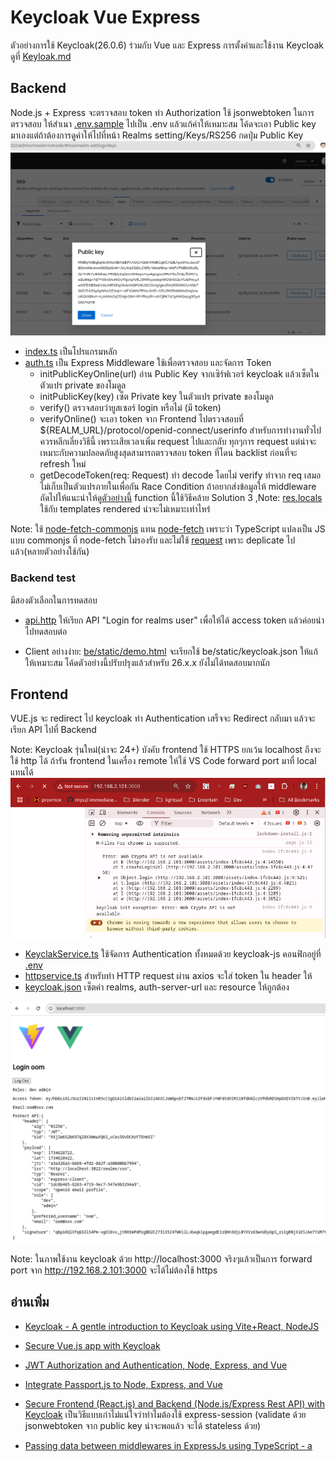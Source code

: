 # Keycloak Vue Express
ตัวอย่างการใช้ Keycloak(26.0.6) ร่วมกับ Vue และ Express การตั้งค่าและใช้งาน Keycloak ดูที่ [Keyloak.md](./keycloak/Keycloak.md)

## Backend
Node.js + Express จะตรวจสอบ token ทำ Authorization ใช้ jsonwebtoken ในการตรวจสอบ
ให้สำเนา [.env.sample](./be/env.sample) ไปเป็น .env แล้วแก้ค่าให้เหมาะสม โค้ดจะเอา Public key มาเองแต่ถ้าต้องการดูค่าให้ไปที่หน้า Realms setting/Keys/RS256 กดปุ่ม Public Key
![Realms Publickey](keycloak/img/realms-publickey.png)
- [index.ts](./be/src/index.ts) เป็นโปรแกรมหลัก
- [auth.ts](./be/src/auth.ts) เป็น Express Middleware ใช้เพื่อตรวจสอบ และจัดการ Token 
  - initPublicKeyOnline(url) อ่าน Public Key จากเซิร์ฟเวอร์ keycloak แล้วเซ็ตในตัวแปร private ของโมดูล
  - initPublicKey(key) เซ็ต Private key ในตัวแปร private ของโมดูล 
  - verify() ตรวจสอบว่ายูสเซอร์ login หรือไม่ (มี token)
  - verifyOnline() จะเอา token จาก Frontend ไปตรวจสอบที่ ${REALM_URL}/protocol/openid-connect/userinfo สำหรับการทำงานทั่วไปควรหลีกเลี่ยงวิธีนี้ เพราะเสียเวลาเพิ่ม request ไปและกลับ ทุกๆการ request แต่น่าจะเหมาะกับความปลอดภัยสูงสุดสามารถตรวจสอบ token ที่โดน backlist ก่อนที่จะ refresh ใหม่
  - getDecodeToken(req: Request) ทำ decode โดยไม่ verify ทำจาก req เสมอไม่เก็บเป็นตัวแปรภายในเพื่อกัน Race Condition  ถ้าอยากส่งข้อมูลให้ middleware ถัดไปให้แนะนำให้ดู[ตัวอย่างนี้](https://copyprogramming.com/howto/expressjs-with-typescript-passing-data-between-middlewares) function นี้ใช้วิธีคล้าย Solution 3  ,Note: [res.locals](https://expressjs.com/en/api.html#res.locals) ใช้กับ templates rendered น่าจะไม่เหมาะเท่าไหร่


Note: ใช้ [node-fetch-commonjs](https://www.npmjs.com/package/node-fetch-commonjs) แทน [node-fetch](https://github.com/node-fetch/node-fetch) เพราะว่า TypeScript แปลงเป็น JS แบบ commonjs ที่ node-fetch ไม่รองรับ และไม่ใช้ [request](https://www.npmjs.com/package/request) เพราะ deplicate ไปแล้ว(หลายตัวอย่างใช้กัน)

### Backend test
มีสองตัวเลือกในการทดสอบ
- [api.http](./keycloak/api.http) ให้เรียก API "Login for realms user" เพื่อให้ได้ access token แล้วค่อยนำไปทดสอบต่อ

- Client อย่างง่าย: [be/static/demo.html](be/static/demo.html) จะเรียกใช้ be/static/keycloak.json ให้แก้ให้เหมาะสม โค้ดตัวอย่างนี้ปรับปรุงแล้วสำหรับ 26.x.x ยังไม่ได้ทดสอบมากนัก


## Frontend 
VUE.js จะ redirect ไป keycloak ทำ Authentication เสร็จจะ Redirect กลับมา แล้วจะเรียก API ไปที่ Backend

Note: Keycloak รุ่นใหม่(น่าจะ 24+) บังคับ frontend ใช้ HTTPS ยกเว้น localhost ถึงจะใช้ http ได้ ถ้ารัน frontend ในเครื่อง remote ให้ใช้ VS Code forward port มาที่ local แทนได้
![alt text](keycloak/img/CryptoAPIisNotAvaliable.png)


- [KeyclakService.ts](./fe/src/services/KeycloakService.ts) ใช้จัดการ Authentication ทั้งหมดด้วย keycloak-js 
คอนฟิกอยู่ที่ [.env](./be/env.sample)
- [httpservice.ts](./fe/src/services/HttpService.ts) สำหรับทำ HTTP request ผ่าน axios จะใส่ token ใน header ให้
- [keycloak.json](./fe/public/keycloak.json) เซ็ตค่า realms, auth-server-url และ resource ให้ถูกต้อง

![alt text](keycloak/img/lightweight-access-token-output.png)

Note: ในภาพใช้งาน keycloak ด้วย http://localhost:3000 จริงๆแล้วเป็นการ forward port จาก http://192.168.2.101:3000 จะได้ไม่ต้องใช้ https




## อ่านเพิ่ม
- [Keycloak - A gentle introduction to Keycloak using Vite+React, NodeJS](https://www.youtube.com/watch?v=5z6gy4WGnUs)
- [Secure Vue.js app with Keycloak](https://medium.com/keycloak/secure-vue-js-app-with-keycloak-94814181e344)
- [JWT Authorization and Authentication, Node, Express, and Vue](https://dev.to/kevin_odongo35/jwt-authorization-and-authentication-node-express-and-vue-2p8c)
- [Integrate Passport.js to Node, Express, and Vue](https://dev.to/kevin_odongo35/integrate-passport-js-to-node-express-and-vue-19ao)
- [Secure Frontend (React.js) and Backend (Node.js/Express Rest API) with Keycloak](https://medium.com/devops-dudes/secure-front-end-react-js-and-back-end-node-js-express-rest-api-with-keycloak-daf159f0a94e)
เป็นวิธีแบบเก่าไม่แน่ใจว่าทำไมต้องใช้ express-session (validate ด้วย jsonwebtoken จาก public key น่าจะพอแล้ว จะได้ stateless ด้วย)

- [Passing data between middlewares in ExpressJs using TypeScript - a](https://copyprogramming.com/howto/expressjs-with-typescript-passing-data-between-middlewares)
